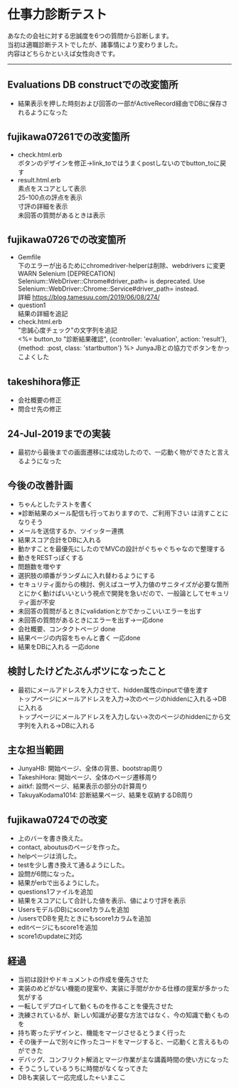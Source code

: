 # 仕事力診断テスト

あなたの会社に対する忠誠度を6つの質問から診断します。  
当初は適職診断テストでしたが、諸事情により変わりました。  
内容はどちらかといえば女性向きです。  

---
## Evaluations DB constructでの改変箇所  
* 結果表示を押した時刻および回答の一部がActiveRecord経由でDBに保存されるようになった  

## fujikawa07261での改変箇所  
* check.html.erb  
ボタンのデザインを修正→link_toではうまくpostしないのでbutton_toに戻す  
* result.html.erb  
素点をスコアとして表示  
25-100点の評点を表示  
寸評の詳細を表示  
未回答の質問があるときは表示  

## fujikawa0726での改変箇所  
* Gemfile  
下のエラーが出るためにchromedriver-helperは削除、webdrivers に変更  
WARN Selenium [DEPRECATION] Selenium::WebDriver::Chrome#driver_path= is deprecated. Use Selenium::WebDriver::Chrome::Service#driver_path= instead.  
詳細 https://blog.tamesuu.com/2019/06/08/274/  
* question1  
結果の詳細を追記  
* check.html.erb  
"忠誠心度チェック"の文字列を追記  
<%= button_to "診断結果確認", {controller: 'evaluation', action: 'result'}, {method: :post, class: 'startbutton'} %>
JunyaJBとの協力でボタンをかっこよくした  

## takeshihora修正  
* 会社概要の修正  
* 問合せ先の修正  

## 24-Jul-2019までの実装  
* 最初から最後までの画面遷移には成功したので、一応動く物ができたと言えるようになった  

## 今後の改善計画  
* ちゃんとしたテストを書く  
* ※診断結果のメール配信も行っておりますので、ご利用下さい は消すことになりそう  
* メールを送信するか、ツイッター連携  
* 結果スコア合計をDBに入れる  
* 動かすことを最優先にしたのでMVCの設計がぐちゃぐちゃなので整理する  
* 動きをRESTっぽくする  
* 問題数を増やす  
* 選択肢の順番がランダムに入れ替わるようにする  
* セキュリティ面からの検討、例えばユーザ入力値のサニタイズが必要な箇所  
とにかく動けばいいという視点で開発を急いだので、一般論としてセキュリティ面が不安  
* 未回答の質問がるときにvalidationとかでかっこいいエラーを出す  
* 未回答の質問があるときにエラーを出す→一応done  
* 会社概要、コンタクトページ done  
* 結果ページの内容をちゃんと書く 一応done  
* 結果をDBに入れる 一応done  

## 検討したけどたぶんボツになったこと  
* 最初にメールアドレスを入力させて、hidden属性のinputで値を渡す  
トップページにメールアドレスを入力→次のページのhiddenに入れる→DBに入れる  
トップページにメールアドレスを入力しない→次のページのhiddenにから文字列を入れる→DBに入れる  

## 主な担当範囲
* JunyaHB: 開始ページ、全体の背景、bootstrap周り  
* TakeshiHora: 開始ページ、全体のページ遷移周り  
* aiitkf: 設問ページ、結果表示の部分の計算周り  
* TakuyaKodama1014: 診断結果ページ、結果を収納するDB周り  

## fujikawa0724での改変
* 上のバーを書き換えた。  
* contact, aboutusのページを作った。  
* helpページは消した。  
* testを少し書き換えて通るようにした。  
* 設問が6問になった。  
* 結果がerbで出るようにした。  
* questions1ファイルを追加  
* 結果をスコアにして合計した値を表示、値により寸評を表示  
* Usersモデル(DB)にscore1カラムを追加  
* /usersでDBを見たときにもscore1カラムを追加  
* editページにもscore1を追加  
* score1のupdateに対応  

## 経過
* 当初は設計やドキュメントの作成を優先させた  
* 実装のめどがない機能の提案や、実装に手間がかかる仕様の提案が多かった気がする  
* 一転してデプロイして動くものを作ることを優先させた  
* 洗練されているが、新しい知識が必要な方法ではなく、今の知識で動くものを  
* 持ち寄ったデザインと、機能をマージさせるとうまく行った  
* その後チームで別々に作ったコードをマージすると、一応動くと言えるものができた  
* デバッグ、コンフリクト解消とマージ作業が主な講義時間の使い方になった  
* そうこうしているうちに時間がなくなってきた  
* DBも実装して一応完成した←いまここ  

